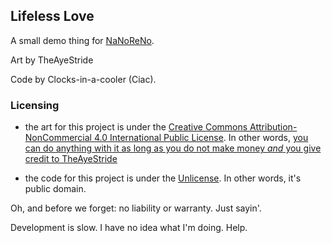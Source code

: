 ## Lifeless Love

A small demo thing for [NaNoReNo](https://itch.io/jam/nanoreno-2020).

Art by TheAyeStride

Code by Clocks-in-a-cooler (Ciac).

### Licensing

* the art for this project is under the [Creative Commons Attribution-NonCommercial 4.0 International Public License](https://creativecommons.org/licenses/by-nc/4.0/legalcode). In other words, [you can do anything with it as long as you do not make money *and* you give credit to TheAyeStride](https://creativecommons.org/licenses/by-nc/4.0/)

* the code for this project is under the [Unlicense](https://unlicense.org/). In other words, it's public domain.

Oh, and before we forget: no liability or warranty. Just sayin'.

Development is slow. I have no idea what I'm doing. Help.
